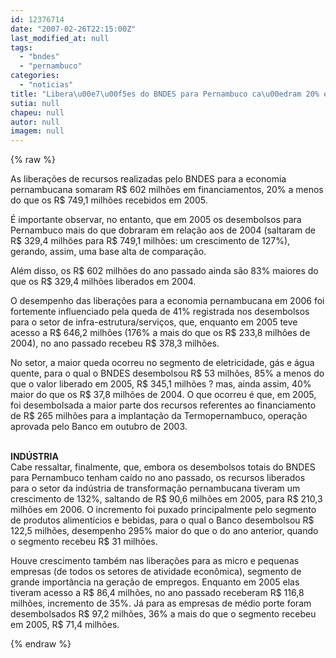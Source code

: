 ```yaml
---
id: 12376714
date: "2007-02-26T22:15:00Z"
last_modified_at: null
tags:
  - "bndes"
  - "pernambuco"
categories:
  - "noticias"
title: "Libera\u00e7\u00f5es do BNDES para Pernambuco ca\u00edram 20% em 2006"
sutia: null
chapeu: null
autor: null
imagem: null
---
```

{% raw %}
<p><P>As liberações de recursos realizadas pelo BNDES&nbsp;para a economia pernambucana somaram R$ 602 milhões em financiamentos, 20% a menos do que os R$ 749,1 milhões recebidos em 2005. </P></p>
<p><P>É importante observar, no entanto, que em 2005 os desembolsos para Pernambuco mais do que dobraram em relação aos de 2004 (saltaram de R$ 329,4 milhões para R$ 749,1 milhões: um crescimento de 127%), gerando, assim, uma base alta de comparação. </P></p>
<p><P>Além disso, os R$ 602 milhões do ano passado ainda são 83% maiores do que os R$ 329,4 milhões liberados em 2004.</P></p>
<p><P>O desempenho das liberações para a economia pernambucana em 2006 foi fortemente influenciado pela queda de 41% registrada nos desembolsos para o setor de infra-estrutura/serviços, que, enquanto em 2005 teve acesso a R$ 646,2 milhões (176% a mais do que os R$ 233,8 milhões de 2004), no ano passado recebeu R$ 378,3 milhões.</P></p>
<p><P>No setor, a maior queda ocorreu no segmento de eletricidade, gás e água quente, para o qual o BNDES desembolsou R$ 53 milhões, 85% a menos do que o valor liberado em 2005, R$ 345,1 milhões ? mas, ainda assim, 40% maior do que os R$ 37,8 milhões de 2004. O que ocorreu é que, em 2005, foi desembolsada a maior parte dos recursos referentes ao financiamento de R$ 265 milhões para a implantação da Termopernambuco, operação aprovada pelo Banco em outubro de 2003.</P></p>
<p><P><BR><STRONG>INDÚSTRIA <BR></STRONG>Cabe ressaltar, finalmente, que, embora os desembolsos totais do BNDES para Pernambuco tenham caído no ano passado, os recursos liberados para o setor da indústria de transformação pernambucana tiveram um crescimento de 132%, saltando de R$ 90,6 milhões em 2005, para R$ 210,3 milhões em 2006. O incremento foi puxado principalmente pelo segmento de produtos alimentícios e bebidas, para o qual o Banco desembolsou R$ 122,5 milhões, desempenho 295% maior do que o do ano anterior, quando o segmento recebeu R$ 31 milhões.</P></p>
<p><P>Houve crescimento também nas liberações para as micro e pequenas empresas (de todos os setores de atividade econômica), segmento de grande importância na geração de empregos. Enquanto em 2005 elas tiveram acesso a R$ 86,4 milhões, no ano passado receberam R$ 116,8 milhões, incremento de 35%. Já para as empresas de médio porte foram desembolsados R$ 97,2 milhões, 36% a mais do que o segmento recebeu em 2005, R$ 71,4 milhões.</P> </p>
{% endraw %}